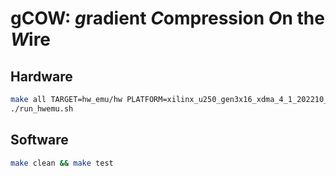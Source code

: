 # gCOW: *g*radient *C*ompression *O*n the *W*ire

## Hardware

```bash
make all TARGET=hw_emu/hw PLATFORM=xilinx_u250_gen3x16_xdma_4_1_202210_1
./run_hwemu.sh
```

## Software

```bash
make clean && make test
```